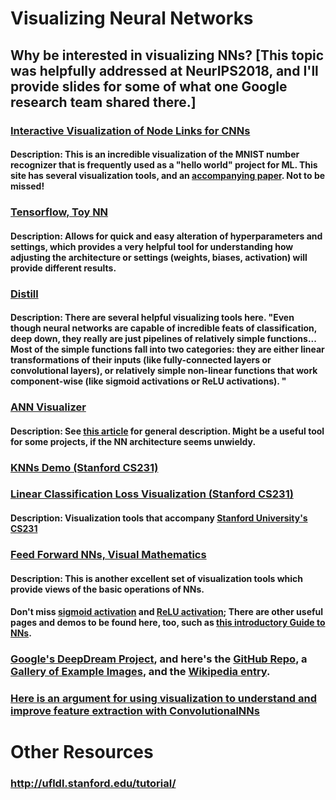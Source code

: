 # Visualizing Neural Networks

## Why be interested in visualizing NNs? [This topic was helpfully addressed at NeurIPS2018, and I'll provide slides for some of what one Google research team shared there.]

### [Interactive Visualization of Node Links for CNNs](https://www.cs.ryerson.ca/~aharley/vis/fc/)
#### Description: This is an incredible visualization of the MNIST number recognizer that is frequently used as a "hello world" project for ML.  This site has several visualization tools, and an [accompanying paper](https://www.cs.ryerson.ca/~aharley/vis/harley_vis_isvc15.pdf). Not to be missed!

### [Tensorflow, Toy NN](https://playground.tensorflow.org/)
#### Description: Allows for quick and easy alteration of hyperparameters and settings, which provides a very helpful tool for understanding how adjusting the architecture or settings (weights, biases, activation) will provide different results.

### [Distill](https://distill.pub/2020/grand-tour/)
#### Description: There are several helpful visualizing tools here. "Even though neural networks are capable of incredible feats of classification, deep down, they really are just pipelines of relatively simple functions... Most of the simple functions fall into two categories: they are either linear transformations of their inputs (like fully-connected layers or convolutional layers), or relatively simple non-linear functions that work component-wise (like sigmoid activations or ReLU activations). "

### [ANN Visualizer](https://github.com/Prodicode/ann-visualizer)
#### Description: See [this article](https://towardsdatascience.com/visualizing-artificial-neural-networks-anns-with-just-one-line-of-code-b4233607209e) for general description. Might be a useful tool for some projects, if the NN architecture seems unwieldy.

### [KNNs Demo (Stanford CS231)](http://vision.stanford.edu/teaching/cs231n-demos/knn/)
### [Linear Classification Loss Visualization (Stanford CS231)](http://vision.stanford.edu/teaching/cs231n-demos/linear-classify/)
#### Description: Visualization tools that accompany [Stanford University's CS231](http://vision.stanford.edu/teaching/cs231n/)

### [Feed Forward NNs, Visual Mathematics](http://jalammar.github.io/feedforward-neural-networks-visual-interactive/)
#### Description: This is another excellent set of visualization tools which provide views of the basic operations of NNs.
#### Don't miss [sigmoid activation](http://jalammar.github.io/feedforward-neural-networks-visual-interactive/#sigmoid-visualization) and [ReLU activation](http://jalammar.github.io/feedforward-neural-networks-visual-interactive/#relu-visualization); There are other useful pages and demos to be found here, too, such as [this introductory Guide to NNs](https://jalammar.github.io/visual-interactive-guide-basics-neural-networks/).

### [Google's DeepDream Project](https://ai.googleblog.com/2015/06/inceptionism-going-deeper-into-neural.html), and here's the [GitHub Repo](https://github.com/google/deepdream), a [Gallery of Example Images](https://photos.google.com/share/AF1QipPX0SCl7OzWilt9LnuQliattX4OUCj_8EP65_cTVnBmS1jnYgsGQAieQUc1VQWdgQ?key=aVBxWjhwSzg2RjJWLWRuVFBBZEN1d205bUdEMnhB), and the [Wikipedia entry](https://en.wikipedia.org/wiki/DeepDream).

### [Here is an argument for using visualization to understand and improve feature extraction with ConvolutionalNNs](https://www.analyticsvidhya.com/blog/2019/05/understanding-visualizing-neural-networks/)

# Other Resources

### http://ufldl.stanford.edu/tutorial/

